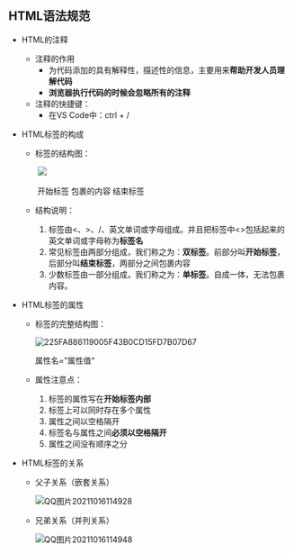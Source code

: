 ## HTML语法规范

- HTML的注释
  - 注释的作用
    -  为代码添加的具有解释性，描述性的信息，主要用来**帮助开发人员理解代码**
    - **浏览器执行代码的时候会忽略所有的注释**
  - 注释的快捷键：
    - 在VS Code中：ctrl + /



- HTML标签的构成

  - 标签的结构图：

    ​                                                       ![ ](C:\Users\ZZY\Desktop\study\markdown插图\866C379156186A387EBD83309506952F.png)

    ​                                                                   开始标签     包裹的内容       结束标签

  - 结构说明：

    1. 标签由<、>、/、英文单词或字母组成。并且把标签中<>包括起来的英文单词或字母称为**标签名**
    2. 常见标签由两部分组成，我们称之为：**双标签**。前部分叫**开始标签**，后部分叫**结束标签**，两部分之间包裹内容
    3. 少数标签由一部分组成，我们称之为：**单标签**。自成一体，无法包裹内容。





- HTML标签的属性

  - 标签的完整结构图：

    ![225FA886119005F43B0CD15FD7B07D67](C:\Users\ZZY\Desktop\study\markdown插图\225FA886119005F43B0CD15FD7B07D67.jpg)

    属性名=”属性值“

  - 属性注意点：

    1. 标签的属性写在**开始标签内部**
    2. 标签上可以同时存在多个属性
    3. 属性之间以空格隔开
    4. 标签名与属性之间**必须以空格隔开**
    5. 属性之间没有顺序之分





- HTML标签的关系

  - 父子关系（嵌套关系）

    ![QQ图片20211016114928](C:\Users\ZZY\Desktop\study\markdown插图\QQ图片20211016114928.png)

  - 兄弟关系（并列关系）

    ![QQ图片20211016114948](C:\Users\ZZY\Desktop\study\markdown插图\QQ图片20211016114948.png)